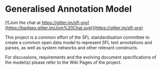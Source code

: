 # Generalised Annotation Model

[![Join the chat at https://gitter.im/sfl-org](https://badges.gitter.im/Join%20Chat.svg)](https://gitter.im/sfl-org)

This project is a common effort of the SFL standardisation committee 
to create a common open data model to represent SFL text annotations and parses, 
as well as system networks and other relevant constructs. 


For discussions, requirements and the evolving document specifications of the model(s) please refer to the Wiki Pages of the project.

